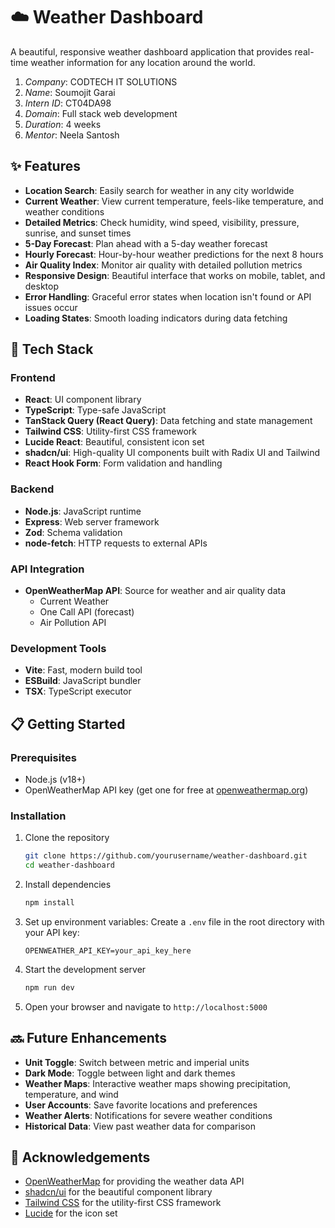# ☁️ Weather Dashboard
A beautiful, responsive weather dashboard application that provides real-time weather information for any location around the world.
1. *Company*: CODTECH IT SOLUTIONS
2. *Name*: Soumojit Garai
3. *Intern ID*: CT04DA98
4. *Domain*: Full stack web development
5. *Duration*: 4 weeks
6. *Mentor*: Neela Santosh

## ✨ Features

- **Location Search**: Easily search for weather in any city worldwide
- **Current Weather**: View current temperature, feels-like temperature, and weather conditions
- **Detailed Metrics**: Check humidity, wind speed, visibility, pressure, sunrise, and sunset times
- **5-Day Forecast**: Plan ahead with a 5-day weather forecast
- **Hourly Forecast**: Hour-by-hour weather predictions for the next 8 hours
- **Air Quality Index**: Monitor air quality with detailed pollution metrics
- **Responsive Design**: Beautiful interface that works on mobile, tablet, and desktop
- **Error Handling**: Graceful error states when location isn't found or API issues occur
- **Loading States**: Smooth loading indicators during data fetching

## 🚀 Tech Stack

### Frontend
- **React**: UI component library
- **TypeScript**: Type-safe JavaScript
- **TanStack Query (React Query)**: Data fetching and state management
- **Tailwind CSS**: Utility-first CSS framework
- **Lucide React**: Beautiful, consistent icon set
- **shadcn/ui**: High-quality UI components built with Radix UI and Tailwind
- **React Hook Form**: Form validation and handling

### Backend
- **Node.js**: JavaScript runtime
- **Express**: Web server framework
- **Zod**: Schema validation
- **node-fetch**: HTTP requests to external APIs

### API Integration
- **OpenWeatherMap API**: Source for weather and air quality data
  - Current Weather
  - One Call API (forecast)
  - Air Pollution API

### Development Tools
- **Vite**: Fast, modern build tool
- **ESBuild**: JavaScript bundler
- **TSX**: TypeScript executor

## 📋 Getting Started

### Prerequisites
- Node.js (v18+)
- OpenWeatherMap API key (get one for free at [openweathermap.org](https://openweathermap.org/api))

### Installation

1. Clone the repository
   ```bash
   git clone https://github.com/yourusername/weather-dashboard.git
   cd weather-dashboard
   ```

2. Install dependencies
   ```bash
   npm install
   ```

3. Set up environment variables:
   Create a `.env` file in the root directory with your API key:
   ```
   OPENWEATHER_API_KEY=your_api_key_here
   ```

4. Start the development server
   ```bash
   npm run dev
   ```

5. Open your browser and navigate to `http://localhost:5000`




## 🔜 Future Enhancements

- **Unit Toggle**: Switch between metric and imperial units
- **Dark Mode**: Toggle between light and dark themes
- **Weather Maps**: Interactive weather maps showing precipitation, temperature, and wind
- **User Accounts**: Save favorite locations and preferences
- **Weather Alerts**: Notifications for severe weather conditions
- **Historical Data**: View past weather data for comparison

## 🙏 Acknowledgements

- [OpenWeatherMap](https://openweathermap.org/) for providing the weather data API
- [shadcn/ui](https://ui.shadcn.com/) for the beautiful component library
- [Tailwind CSS](https://tailwindcss.com/) for the utility-first CSS framework
- [Lucide](https://lucide.dev/) for the icon set
